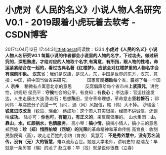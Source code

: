 # 小虎对《人民的名义》小说人物人名研究V0.1 - 2019跟着小虎玩着去软考 - CSDN博客
2017年04月12日 17:44:31[littletigerat](https://me.csdn.net/littletigerat)阅读数：1334
**小虎对《人民的名义》小说人物人名研究V0.1**
**每篇小说的作者都会小说里的人物的名字，下过功夫，做过研究的，深思熟虑，才给对应的人物取个名字,有寓意，有所指，跟人物的性格，命运紧紧结合在一起的，看过古典名著《红楼梦》，应该会对红楼梦里的人物名字会有深刻印象。**
**汉东**省：我们是汉族，是汉人，东，中国是世界的东方，汉东，意指：中国，把中国当做省来研究。
             国家反腐**撼动**每个省，震撼了每一个国人
**京州**:   稍微有点寓意北京的意思
          反腐倡廉给每个省市州**上紧箍咒**，讲党性，讲规矩
侯亮平：**守候**社会的公平，有良知；有**良心**；
李达康：官运仕途发达，人生走康庄大道
陈岩石：思想**陈**旧，坚守革命理想，革命意志**坚若磐石**；
祁同伟：与腐败分子沆瀣一气（祁），通（同）风报信，尾（伟）大不掉。
沙瑞金：**锐意进取改革**（锐进、瑞金）
蔡成功：这个商人其实很菜，经商不讲诚信，还谈啥**成功**。
陆亦可：**你也可，有能力，有正义的**，来反腐倡廉的。
山水集团：**山，靠山，水，红颜祸水，色情服务**。
高小琴：**搞小情**，搞搞小情人，搞小三的意思
郑西坡：**珍（郑）惜西柏坡（西坡）的光荣**的革命精神和革命传统
高育良：收刮民脂民膏（高），收走老百姓的余粮（育良）
吴慧芳：**不是秀外慧中，没有芳名流传，没有（无）大的智慧**，难以流芳百世。她是大学老师，讲明史的
赵瑞龙：早就是一条厉害（瑞）的龙了
赵立春：早（找）就是说你很蠢（立春）

